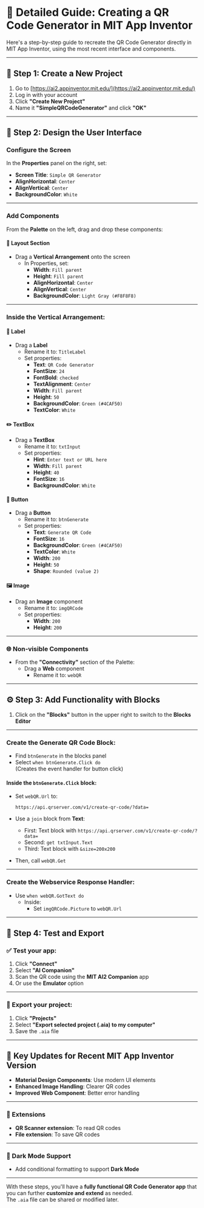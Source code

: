 # 📱 Detailed Guide: Creating a QR Code Generator in MIT App Inventor

Here's a step-by-step guide to recreate the QR Code Generator directly in MIT App Inventor, using the most recent interface and components.

---

## 🧩 Step 1: Create a New Project

1. Go to [https://ai2.appinventor.mit.edu/](https://ai2.appinventor.mit.edu/)  
2. Log in with your account  
3. Click **"Create New Project"**  
4. Name it **"SimpleQRCodeGenerator"** and click **"OK"**

---

## 🎨 Step 2: Design the User Interface

### Configure the Screen

In the **Properties** panel on the right, set:

- **Screen Title**: `Simple QR Generator`  
- **AlignHorizontal**: `Center`  
- **AlignVertical**: `Center`  
- **BackgroundColor**: `White`

---

### Add Components

From the **Palette** on the left, drag and drop these components:

#### 📐 Layout Section

- Drag a **Vertical Arrangement** onto the screen  
  - In Properties, set:
    - **Width**: `Fill parent`  
    - **Height**: `Fill parent`  
    - **AlignHorizontal**: `Center`  
    - **AlignVertical**: `Center`  
    - **BackgroundColor**: `Light Gray (#F8F8F8)`

---

### Inside the Vertical Arrangement:

#### 🔖 Label

- Drag a **Label**  
  - Rename it to: `TitleLabel`  
  - Set properties:
    - **Text**: `QR Code Generator`  
    - **FontSize**: `24`  
    - **FontBold**: `checked`  
    - **TextAlignment**: `Center`  
    - **Width**: `Fill parent`  
    - **Height**: `50`  
    - **BackgroundColor**: `Green (#4CAF50)`  
    - **TextColor**: `White`

#### ✏️ TextBox

- Drag a **TextBox**  
  - Rename it to: `txtInput`  
  - Set properties:
    - **Hint**: `Enter text or URL here`  
    - **Width**: `Fill parent`  
    - **Height**: `40`  
    - **FontSize**: `16`  
    - **BackgroundColor**: `White`

#### 🔘 Button

- Drag a **Button**  
  - Rename it to: `btnGenerate`  
  - Set properties:
    - **Text**: `Generate QR Code`  
    - **FontSize**: `16`  
    - **BackgroundColor**: `Green (#4CAF50)`  
    - **TextColor**: `White`  
    - **Width**: `200`  
    - **Height**: `50`  
    - **Shape**: `Rounded (value 2)`

#### 🖼️ Image

- Drag an **Image** component  
  - Rename it to: `imgQRCode`  
  - Set properties:
    - **Width**: `200`  
    - **Height**: `200`

---

### 🌐 Non-visible Components

- From the **"Connectivity"** section of the Palette:  
  - Drag a **Web** component  
    - Rename it to: `webQR`

---

## ⚙️ Step 3: Add Functionality with Blocks

1. Click on the **"Blocks"** button in the upper right to switch to the **Blocks Editor**

---

### Create the Generate QR Code Block:

- Find `btnGenerate` in the blocks panel  
- Select `when btnGenerate.Click do`  
  (Creates the event handler for button click)

#### Inside the `btnGenerate.Click` block:

- Set `webQR.Url` to:

  ```text
  https://api.qrserver.com/v1/create-qr-code/?data=
  ```

- Use a `join` block from **Text**:
  - First: Text block with `https://api.qrserver.com/v1/create-qr-code/?data=`
  - Second: `get txtInput.Text`
  - Third: Text block with `&size=200x200`

- Then, call `webQR.Get`

---

### Create the Webservice Response Handler:

- Use `when webQR.GotText do`  
  - Inside:
    - Set `imgQRCode.Picture` to `webQR.Url`

---

## 🧪 Step 4: Test and Export

### ✅ Test your app:

1. Click **"Connect"**
2. Select **"AI Companion"**
3. Scan the QR code using the **MIT AI2 Companion** app  
4. Or use the **Emulator** option

---

### 💾 Export your project:

1. Click **"Projects"**
2. Select **"Export selected project (.aia) to my computer"**
3. Save the `.aia` file

---

## 🔄 Key Updates for Recent MIT App Inventor Version

- **Material Design Components**: Use modern UI elements  
- **Enhanced Image Handling**: Clearer QR codes  
- **Improved Web Component**: Better error handling  

---

### 🔌 Extensions

- **QR Scanner extension**: To read QR codes  
- **File extension**: To save QR codes

---

### 🌙 Dark Mode Support

- Add conditional formatting to support **Dark Mode**

---

With these steps, you'll have a **fully functional QR Code Generator app** that you can further **customize and extend** as needed.  
The `.aia` file can be shared or modified later.
